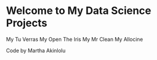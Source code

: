 # Welcome to My Data Science Projects

My Tu Verras
My Open The Iris
My Mr Clean
My Allocine

Code by Martha Akinlolu
